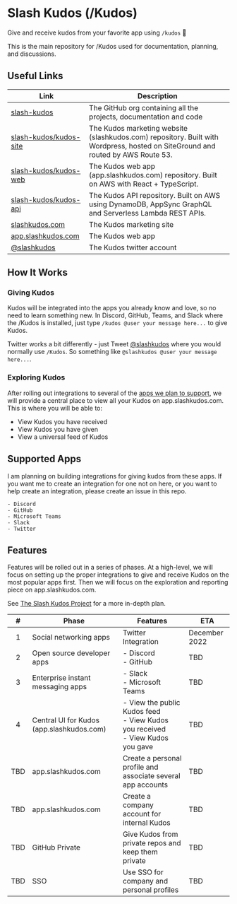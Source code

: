 # Slash Kudos (/Kudos)

Give and receive kudos from your favorite app using `/kudos` 🎉

This is the main repository for /Kudos used for documentation, planning, and discussions.

## Useful Links

| Link | Description |
| ---- | ----------- |
| [slash-kudos](https://github.com/slash-kudos) | The GitHub org containing all the projects, documentation and code |
| [slash-kudos/kudos-site](https://github.com/slash-kudos/kudos-site) | The Kudos marketing website (slashkudos.com) repository. Built with Wordpress, hosted on SiteGround and routed by AWS Route 53. |
| [slash-kudos/kudos-web](https://github.com/slash-kudos/kudos-web) | The Kudos web app (app.slashkudos.com) repository. Built on AWS with React + TypeScript. |
| [slash-kudos/kudos-api](https://github.com/slash-kudos/kudos-api) | The Kudos API repository. Built on AWS using DynamoDB, AppSync GraphQL and Serverless Lambda REST APIs. |
| [slashkudos.com](https://slashkudos.com) | The Kudos marketing site |
| [app.slashkudos.com](https://app.slashkudos.com) | The Kudos web app |
| [@slashkudos][Kudos Twitter] | The Kudos twitter account |

## How It Works

### Giving Kudos

Kudos will be integrated into the apps you already know and love, so no need to learn something new. In Discord, GitHub, Teams, and Slack where the /Kudos is installed, just type `/kudos @user your message here...` to give Kudos.

Twitter works a bit differently - just Tweet [@slashkudos][Kudos Twitter] where you would normally use `/Kudos`. So something like `@slashkudos @user your message here...`.

### Exploring Kudos

After rolling out integrations to several of the [apps we plan to support](#supported-apps), we will provide a central place to view all your Kudos on app.slashkudos.com. This is where you will be able to:

- View Kudos you have received
- View Kudos you have given
- View a universal feed of Kudos

## Supported Apps

I am planning on building integrations for giving kudos from these apps. If you want me to create an integration for one not on here, or you want to help create an integration, please create an issue in this repo.

```
- Discord
- GitHub
- Microsoft Teams
- Slack
- Twitter
```

## Features

Features will be rolled out in a series of phases. At a high-level, we will focus on setting up the proper integrations to give and receive Kudos on the most popular apps first. Then we will focus on the exploration and reporting piece on app.slashkudos.com.

See [The Slash Kudos Project](https://github.com/orgs/slash-kudos/projects/1/views/1) for a more in-depth plan.

| # | Phase | Features | ETA |
| :-: | ----- | -------- | ---
| 1 | Social networking apps | Twitter Integration | December 2022
| 2 | Open source developer apps | - Discord<br/>- GitHub | TBD
| 3 | Enterprise instant messaging apps | - Slack<br/>- Microsoft Teams | TBD
| 4 | Central UI for Kudos (app.slashkudos.com) | - View the public Kudos feed<br/>- View Kudos you received<br/>- View Kudos you gave | TBD
| TBD | app.slashkudos.com | Create a personal profile and associate several app accounts | TBD
| TBD | app.slashkudos.com | Create a company account for internal Kudos | TBD
| TBD | GitHub Private | Give Kudos from private repos and keep them private | TBD
| TBD | SSO | Use SSO for company and personal profiles | TBD

<!-- Links -->
[Kudos Twitter]: https://twitter.com/slashkudos
